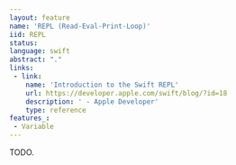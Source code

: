 ```yaml
---
layout: feature
name: 'REPL (Read-Eval-Print-Loop)'
iid: REPL
status: 
language: swift
abstract: "."
links:
 - link:
    name: 'Introduction to the Swift REPL'
    url: https://developer.apple.com/swift/blog/?id=18
    description: ' - Apple Developer'
    type: reference
features_:
 - Variable
---
```


TODO.